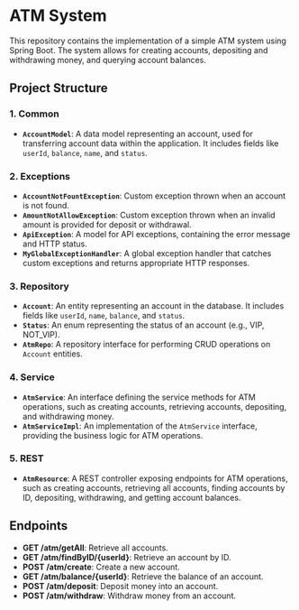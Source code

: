 # ATM System

This repository contains the implementation of a simple ATM system using Spring Boot. The system allows for creating accounts, depositing and withdrawing money, and querying account balances.

## Project Structure

### 1. Common
- **`AccountModel`**: A data model representing an account, used for transferring account data within the application. It includes fields like `userId`, `balance`, `name`, and `status`.

### 2. Exceptions
- **`AccountNotFountException`**: Custom exception thrown when an account is not found.
- **`AmountNotAllowException`**: Custom exception thrown when an invalid amount is provided for deposit or withdrawal.
- **`ApiException`**: A model for API exceptions, containing the error message and HTTP status.
- **`MyGlobalExceptionHandler`**: A global exception handler that catches custom exceptions and returns appropriate HTTP responses.

### 3. Repository
- **`Account`**: An entity representing an account in the database. It includes fields like `userId`, `name`, `balance`, and `status`.
- **`Status`**: An enum representing the status of an account (e.g., VIP, NOT_VIP).
- **`AtmRepo`**: A repository interface for performing CRUD operations on `Account` entities.

### 4. Service
- **`AtmService`**: An interface defining the service methods for ATM operations, such as creating accounts, retrieving accounts, depositing, and withdrawing money.
- **`AtmServiceImpl`**: An implementation of the `AtmService` interface, providing the business logic for ATM operations.

### 5. REST
- **`AtmResource`**: A REST controller exposing endpoints for ATM operations, such as creating accounts, retrieving all accounts, finding accounts by ID, depositing, withdrawing, and getting account balances.

## Endpoints

- **GET /atm/getAll**: Retrieve all accounts.
- **GET /atm/findByID/{userId}**: Retrieve an account by ID.
- **POST /atm/create**: Create a new account.
- **GET /atm/balance/{userId}**: Retrieve the balance of an account.
- **POST /atm/deposit**: Deposit money into an account.
- **POST /atm/withdraw**: Withdraw money from an account.

